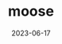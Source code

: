 ---
title: "moose"
cc-type: mammal
date: 2023-06-17
hashtag: moose
tags:
  - mammal
  - animal
type-of:
  - mammal
---